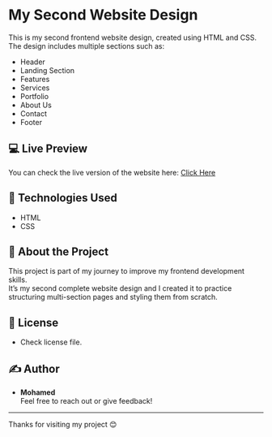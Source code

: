 # My Second Website Design

This is my second frontend website design, created using HTML and CSS.  
The design includes multiple sections such as:

- Header
- Landing Section
- Features
- Services
- Portfolio
- About Us
- Contact
- Footer

## 💻 Live Preview

You can check the live version of the website here: [Click Here](https://mohamedbadr21.github.io/HTML_-_CSS_Template_Two-Ksper-/)

## 📁 Technologies Used

- HTML
- CSS

## 📌 About the Project

This project is part of my journey to improve my frontend development skills.  
It’s my second complete website design and I created it to practice structuring multi-section pages and styling them from scratch.

## 📄 License

- Check license file.

## ✍️ Author

- **Mohamed**  
  Feel free to reach out or give feedback!

---

Thanks for visiting my project 😊
